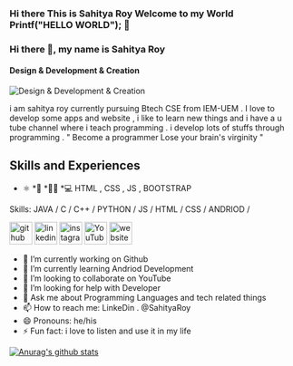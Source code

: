 ### Hi there This is Sahitya Roy Welcome to my World Printf("HELLO WORLD"); 👋
### Hi there 👋, my name is Sahitya Roy
#### Design & Development & Creation 
![Design & Development & Creation ](https://media-exp1.licdn.com/dms/image/C5616AQGeCBMJPnlzjg/profile-displaybackgroundimage-shrink_350_1400/0/1610614425912?e=1616630400&v=beta&t=Cplq-8KKsoANyIobURJriy9O1OjHE82WSji4Y2sZTIE)

i am sahitya roy currently pursuing Btech CSE from IEM-UEM . I love to develop some apps and website , i like to learn new things and i have a u tube channel where i teach programming . i develop lots of stuffs through programming . 
" Become a programmer Lose your brain's virginity "

## Skills and Experiences 
* ⚛
*📱
*👩‍💻
*💻 HTML , CSS , JS , BOOTSTRAP

Skills: JAVA / C / C++ / PYTHON / JS / HTML / CSS / ANDRIOD /



[<img src='https://cdn.jsdelivr.net/npm/simple-icons@3.0.1/icons/github.svg' alt='github' height='40'>](https://github.com/SahityaRoy)  [<img src='https://cdn.jsdelivr.net/npm/simple-icons@3.0.1/icons/linkedin.svg' alt='linkedin' height='40'>](https://www.linkedin.com/in/SahityaRoy/)  [<img src='https://cdn.jsdelivr.net/npm/simple-icons@3.0.1/icons/instagram.svg' alt='instagram' height='40'>](https://www.instagram.com/sahitya_roy_/)  [<img src='https://cdn.jsdelivr.net/npm/simple-icons@3.0.1/icons/youtube.svg' alt='YouTube' height='40'>](https://www.youtube.com/channel/SahityaRoyCreation)  [<img src='https://cdn.jsdelivr.net/npm/simple-icons@3.0.1/icons/icloud.svg' alt='website' height='40'>](youtube.com/SahityaRoyCreation)  



- 🔭 I’m currently working on Github
- 🌱 I’m currently learning Andriod Development
- 👯 I’m looking to collaborate on YouTube
- 🤔 I’m looking for help with Developer
- 💬 Ask me about Programming Languages and tech related things 
- 📫 How to reach me: LinkeDin . @SahityaRoy
- 😄 Pronouns: he/his
- ⚡ Fun fact: i love to listen and use it in my life



[![Anurag's github stats](https://github-readme-stats.vercel.app/api?username=SahityaRoy)](https://github.com/anuraghazra/github-readme-stats)
